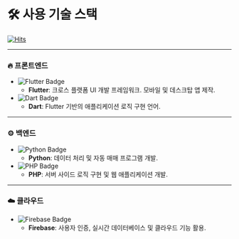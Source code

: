 # 🛠️ 사용 기술 스택

[![Hits](https://hits.seeyoufarm.com/api/count/incr/badge.svg?url=https%3A%2F%2Fgithub.com%2FWooHyeokJeon%2Fhit-counter&count_bg=%23BDC3C7&title_bg=%23555555&icon=&icon_color=%23E7E7E7&title=%EB%B0%A9%EB%AC%B8%EC%9E%90&edge_flat=false)](https://hits.seeyoufarm.com)

---

### **🔥 프론트엔드**
- ![Flutter Badge](https://img.shields.io/badge/flutter-%2302569B.svg?&style=for-the-badge&logo=flutter&logoColor=white)
  - **Flutter**: 크로스 플랫폼 UI 개발 프레임워크. 모바일 및 데스크탑 앱 제작.
- ![Dart Badge](https://img.shields.io/badge/dart-%230175C2.svg?&style=for-the-badge&logo=dart&logoColor=white)
  - **Dart**: Flutter 기반의 애플리케이션 로직 구현 언어.

---

### **⚙️ 백엔드**
- ![Python Badge](https://img.shields.io/badge/python-%233776AB.svg?&style=for-the-badge&logo=python&logoColor=white)
  - **Python**: 데이터 처리 및 자동 매매 프로그램 개발.
- ![PHP Badge](https://img.shields.io/badge/php-%23777BB4.svg?&style=for-the-badge&logo=php&logoColor=white)
  - **PHP**: 서버 사이드 로직 구현 및 웹 애플리케이션 개발.

---

### **☁️ 클라우드**
- ![Firebase Badge](https://img.shields.io/badge/firebase-%23FFCA28.svg?&style=for-the-badge&logo=firebase&logoColor=black)
  - **Firebase**: 사용자 인증, 실시간 데이터베이스 및 클라우드 기능 활용.
